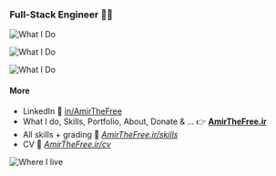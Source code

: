 ### Full-Stack Engineer 🧑‍💻

![What I Do](https://skillicons.dev/icons?i=django,flask,fastapi,express,php,wordpress)

![What I Do](https://skillicons.dev/icons?i=vue,nuxt,react,alpinejs,tailwind,bootstrap)

![What I Do](https://skillicons.dev/icons?i=postgres,mongodb,redis,docker,flutter,arduino)

#### More

- LinkedIn 💼 [in/AmirTheFree](https://linkedin.com/in/AmirTheFree)
- What I do, Skills, Portfolio, About, Donate & ... 👉
 **[AmirTheFree.ir](https://AmirTheFree.ir)**
- All skills + grading 🫴 _[AmirTheFree.ir/skills](https://AmirTheFree.ir/skills)_
- CV 🫴 _[AmirTheFree.ir/cv](https://AmirTheFree.ir/cv)_

![Where I live](https://skillicons.dev/icons?i=arch,vscode,github,gitlab,linkedin,obsidian)
